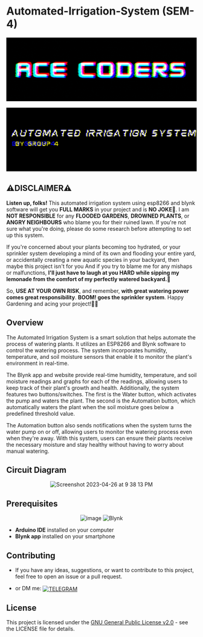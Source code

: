 # Automated-Irrigation-System (SEM-4)
<p align="center"> <img src="https://github.com/Mohammed-Ahsan786/Automated-Irrigation-System-SEM-4-/blob/main/_banner/Banner.gif"/> </p>
<p align="center"> <img src="https://github.com/Mohammed-Ahsan786/Automated-Irrigation-System-SEM-4-/blob/main/_banner/Topic.gif"/> </p>

## ⚠️DISCLAIMER⚠️
**Listen up, folks!** This automated irrigation system using esp8266 and blynk software will get you **FULL MARKS** in your project and is **NO JOKE**🥸. I am **NOT RESPONSIBLE** for any **FLOODED GARDENS**, **DROWNED PLANTS**, or **ANGRY NEIGHBOURS** who blame you for their ruined lawn. If you're not sure what you're doing, please do some research before attempting to set up this system.

If you're concerned about your plants becoming too hydrated, or your sprinkler system developing a mind of its own and flooding your entire yard, or accidentally creating a new aquatic species in your backyard, then maybe this project isn't for you And if you try to blame me for any mishaps or malfunctions, **I'll just have to laugh at you HARD while sipping my lemonade from the comfort of my perfectly watered backyard.**🏡

So, **USE AT YOUR OWN RISK**, and remember, **with great watering power comes great responsibility**. **BOOM! goes the sprinkler system**. Happy Gardening and acing your project!✌🏻 

## Overview
The Automated Irrigation System is a smart solution that helps automate the process of watering plants. It utilizes an ESP8266 and Blynk software to control the watering process. The system incorporates humidity, temperature, and soil moisture sensors that enable it to monitor the plant's environment in real-time.

The Blynk app and website provide real-time humidity, temperature, and soil moisture readings and graphs for each of the readings, allowing users to keep track of their plant's growth and health. Additionally, the system features two buttons/switches. The first is the Water button, which activates the pump and waters the plant. The second is the Automation button, which automatically waters the plant when the soil moisture goes below a predefined threshold value.

The Automation button also sends notifications when the system turns the water pump on or off, allowing users to monitor the watering process even when they're away. With this system, users can ensure their plants receive the necessary moisture and stay healthy without having to worry about manual watering.

## Circuit Diagram

<p align="center"><img width="500" alt="Screenshot 2023-04-26 at 9 38 13 PM" src="https://user-images.githubusercontent.com/109813112/234635981-8ea419e7-62c4-48da-aef8-8bc4dce65310.png"></p>

## Prerequisites
<p align="Center">
<img width="80" alt="image" src="https://user-images.githubusercontent.com/109813112/234623677-43db1db1-97df-4979-9b60-8846894608c4.png">
<img width="80" alt="Blynk" src="https://user-images.githubusercontent.com/109813112/234622587-3ac34631-751e-4ac1-9769-3017a5991640.png">
 </p>
 
- **Arduino IDE** installed on your computer
- **Blynk app** installed on your smartphone

## Contributing

- If you have any ideas, suggestions, or want to contribute to this project, feel free to open an issue or a pull request.

- or DM me: <a href="https://t.me/Hecker110" target="blank"><img align="center" src="https://upload.wikimedia.org/wikipedia/commons/thumb/8/82/Telegram_logo.svg/2048px-Telegram_logo.svg.png" alt="TELEGRAM" height="30" width="30" /></a>

## License

This project is licensed under the [GNU General Public License v2.0](./LICENSE) - see the LICENSE file for details.

